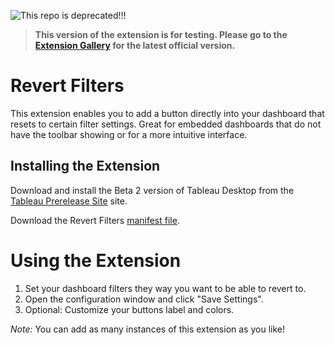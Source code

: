 ![This repo is deprecated!!!](https://img.shields.io/badge/Status-Deprecated-red)
>**This version of the extension is for testing. Please go to the [Extension Gallery](https://extensiongallery.tableau.com/products/29) for the latest official version.**

# Revert Filters
This extension enables you to add a button directly into your dashboard that resets to certain filter settings. Great for embedded dashboards that do not have the toolbar showing or for a more intuitive interface.

## Installing the Extension

Download and install the Beta 2 version of Tableau Desktop from the [Tableau Prerelease Site](https://prerelease.tableau.com) site. 

Download the Revert Filters [manifest file](https://keshiarose.github.io/Date-Updater-React/DateUpdater.trex). 

# Using the Extension
1. Set your dashboard filters they way you want to be able to revert to.
2. Open the configuration window and click "Save Settings".
3. Optional: Customize your buttons label and colors.

*Note:* You can add as many instances of this extension as you like!
